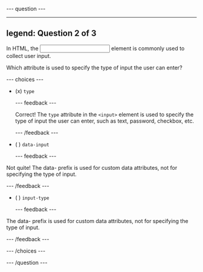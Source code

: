 
--- question ---

---
legend: Question 2 of 3
---

In HTML, the <input> element is commonly used to collect user input.

Which attribute is used to specify the type of input the user can enter?

--- choices ---

- (x) `type`

  --- feedback ---

  Correct! The `type` attribute in the `<input>` element is used to specify the type of input the user can enter, such as text, password, checkbox, etc.

  --- /feedback ---

- ( ) `data-input`

  --- feedback ---

Not quite! The data- prefix is used for custom data attributes, not for specifying the type of input.

  --- /feedback ---

- ( ) `input-type`

  --- feedback ---
  
The data- prefix is used for custom data attributes, not for specifying the type of input.

  --- /feedback ---

--- /choices ---

--- /question ---
